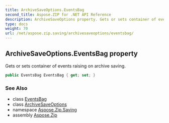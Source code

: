 ```yaml
---
title: ArchiveSaveOptions.EventsBag
second_title: Aspose.ZIP for .NET API Reference
description: ArchiveSaveOptions property. Gets or sets container of events raising on archive saving
type: docs
weight: 70
url: /net/aspose.zip.saving/archivesaveoptions/eventsbag/
---
```

## ArchiveSaveOptions.EventsBag property

Gets or sets container of events raising on archive saving.

```csharp
public EventsBag EventsBag { get; set; }
```

### See Also

* class [EventsBag](../../eventsbag/)
* class [ArchiveSaveOptions](../)
* namespace [Aspose.Zip.Saving](../../archivesaveoptions/)
* assembly [Aspose.Zip](../../../)


